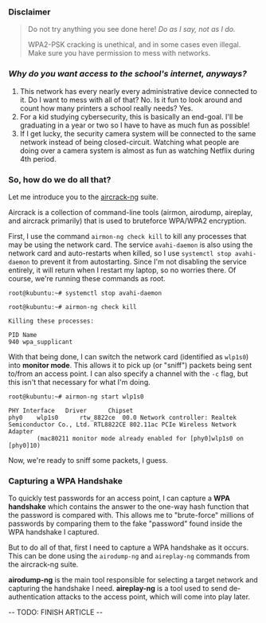 ### Disclaimer

> Do not try anything you see done here! *Do as I say, not as I do.*
> 
> WPA2-PSK cracking is unethical, and in some cases even illegal. Make sure you have permission to mess with networks.

### *Why do you want access to the school's internet, anyways?*

1. This network has every nearly every administrative device connected to it. Do I want to mess with all of that? No. Is it fun to look around and count how many printers a school really needs? Yes.
2. For a kid studying cybersecurity, this is basically an end-goal. I'll be graduating in a year or two so I have to have as much fun as possible!
3. If I get lucky, the security camera system will be connected to the same network instead of being closed-circuit. Watching what people are doing over a camera system is almost as fun as watching Netflix during 4th period.

### So, how do we do all that?

Let me introduce you to the [aircrack-ng](https://www.aircrack-ng.org/) suite.

Aircrack is a collection of command-line tools (airmon, airodump, aireplay, and aircrack primarily) that is used to bruteforce WPA/WPA2 encryption.

First, I use the command `airmon-ng check kill` to kill any processes that may be using the network card. The service `avahi-daemon` is also using the network card and auto-restarts when killed, so I use `systemctl stop avahi-daemon` to prevent it from autostarting. Since I'm not disabling the service entirely, it will return when I restart my laptop, so no worries there. Of course, we're running these commands as root.


    root@kubuntu:~# systemctl stop avahi-daemon

    root@kubuntu:~# airmon-ng check kill

    Killing these processes:

    PID Name
    940 wpa_supplicant


With that being done, I can switch the network card (identified as `wlp1s0`) into **monitor mode**. This allows it to pick up (or "sniff") packets being sent to/from an access point. I can also specify a channel with the `-c` flag, but this isn't that necessary for what I'm doing.


    root@kubuntu:~# airmon-ng start wlp1s0

    PHY	Interface	Driver		Chipset
    phy0	wlp1s0		rtw_8822ce	00.0 Network controller: Realtek Semiconductor Co., Ltd. RTL8822CE 802.11ac PCIe Wireless Network Adapter
            (mac80211 monitor mode already enabled for [phy0]wlp1s0 on [phy0]10)


Now, we're ready to sniff some packets, I guess.

### Capturing a WPA Handshake

To quickly test passwords for an access point, I can capture a **WPA handshake** which contains the answer to the one-way hash function that the password is compared with. This allows me to "brute-force" millions of passwords by comparing them to the fake "password" found inside the WPA handshake I captured.

But to do all of that, first I need to capture a WPA handshake as it occurs. This can be done using the `airodump-ng` and `aireplay-ng` commands from the aircrack-ng suite.

**airodump-ng** is the main tool responsible for selecting a target network and capturing the handshake I need. **aireplay-ng** is a tool used to send de-authentication attacks to the access point, which will come into play later.

-- TODO: FINISH ARTICLE --